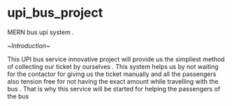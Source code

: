 # upi_bus_project
MERN bus upi system .

~*Introduction*~


This UPI bus service innovative project will
provide us the simpliest method of collecting
our ticket by ourselves . This system helps us
by not waiting for the contactor for giving us
the ticket manually and all the passengers
also tension free for not having the exact
amount while travelling with the bus . That is
why this service will be started for helping the
passengers of the bus

